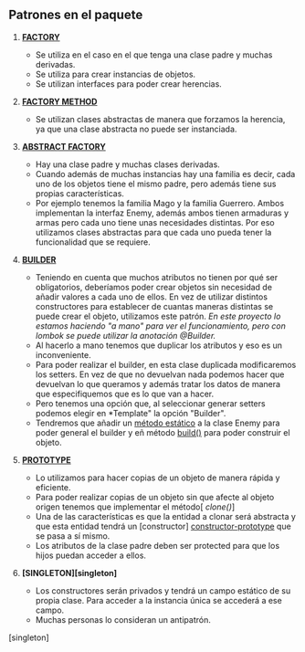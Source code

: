 ## Patrones en el paquete

1. **[FACTORY][factory]**
    - Se utiliza en el caso en el que tenga una clase padre y muchas derivadas.
    - Se utiliza para crear instancias de objetos.
    - Se utilizan interfaces para poder crear herencias.

2. **[FACTORY METHOD][factory-method]**
   - Se utilizan clases abstractas de manera que forzamos la herencia, ya que una clase abstracta no puede ser instanciada.
   
3. **[ABSTRACT FACTORY][abstract-factory]**
   - Hay una clase padre y muchas clases derivadas. 
   - Cuando además de muchas instancias hay una familia es decir, cada uno de los objetos tiene el mismo padre, pero además tiene sus propias características.
   - Por ejemplo tenemos la familia Mago y la familia Guerrero. Ambos implementan la interfaz Enemy, además ambos tienen armaduras y armas pero cada uno tiene unas
   necesidades distintas. Por eso utilizamos clases abstractas para que cada uno pueda tener la funcionalidad que se requiere.

4. **[BUILDER][builder]**
   - Teniendo en cuenta que muchos atributos no tienen por qué ser obligatorios, deberíamos poder crear objetos sin necesidad de añadir valores a cada uno de ellos.
   En vez de utilizar distintos constructores para establecer de cuantas maneras distintas se puede crear el objeto, utilizamos este patrón.
   *En este proyecto lo estamos haciendo "a mano" para ver el funcionamiento, pero con lombok se puede utilizar la anotación @Builder.*
   - Al hacerlo a mano tenemos que duplicar los atributos y eso es un inconveniente.
   - Para poder realizar el builder, en esta clase duplicada modificaremos los setters. En vez de que no devuelvan nada podemos hacer que devuelvan lo que queramos y además tratar los datos de manera que especifiquemos que es lo que van a hacer.
   - Pero tenemos una opción que, al seleccionar generar setters podemos elegir en *Template" la opción "Builder".
   - Tendremos que añadir un [método estático][estatico-builder] a la clase Enemy para poder general el builder y eñ método [build()][enemy-build] para poder construir el objeto.
   
5. **[PROTOTYPE][prototype]**
   - Lo utilizamos para hacer copias de un objeto de manera rápida y eficiente.
   - Para poder realizar copias de un objeto sin que afecte al objeto origen tenemos que implementar el método[ *clone()*]
   - Una de las características es que la entidad a clonar será abstracta y que esta entidad tendrá un [constructor] [constructor-prototype] que se pasa a sí mismo.
   - Los atributos de la clase padre deben ser protected para que los hijos puedan acceder a ellos.

6. **[SINGLETON][singleton]**
   - Los constructores serán privados y tendrá un campo estático de su propia clase. Para acceder a la instancia única se accederá a ese campo.
   - Muchas personas lo consideran un antipatrón.

[factory]: https://github.com/irinacadu/Design-patterns/blob/73362ef36d6aa5a3577b24e57c6f4393fe48172f/src/main/java/designPatterns/designPatterns/PatronesComportamiento/GeneralEntities/Magician.java#L4
[factory-method]: https://github.com/irinacadu/Design-patterns/blob/73362ef36d6aa5a3577b24e57c6f4393fe48172f/src/main/java/designPatterns/designPatterns/PatronesComportamiento/FactoryMethod/EntitiesFactoryMethod/MagicianFactoryMethodClass.java#L7
[abstract-factory]: https://github.com/irinacadu/Design-patterns/blob/10c02af821bf4648d7f22e31db4937170cabc671/src/main/java/designPatterns/designPatterns/PatronesComportamiento/AbstractFactory/MagicianAbstractFactory.java#L10
[builder]:https://github.com/irinacadu/Design-patterns/blob/f1e3824bd479d5ac8b33c0f9503a6ce877c97f84/src/main/java/designPatterns/designPatterns/PatronesCreacionales/Builder/EnemyBuilder.java#L3
[estatico-builder]: https://github.com/irinacadu/Design-patterns/blob/f1e3824bd479d5ac8b33c0f9503a6ce877c97f84/src/main/java/designPatterns/designPatterns/PatronesCreacionales/Builder/Enemy.java#L66
[enemy-build]:https://github.com/irinacadu/Design-patterns/blob/f1e3824bd479d5ac8b33c0f9503a6ce877c97f84/src/main/java/designPatterns/designPatterns/PatronesCreacionales/Builder/EnemyBuilder.java#L61
[metodo-clone]:https://github.com/irinacadu/Design-patterns/blob/16c7d4aef5180879d3306ba16379169f6fbfb445/src/main/java/designPatterns/designPatterns/PatronesCreacionales/Prototype/Warrior.java#L24
[prototype]: https://github.com/irinacadu/Design-patterns/blob/16c7d4aef5180879d3306ba16379169f6fbfb445/src/main/java/designPatterns/designPatterns/PatronesCreacionales/Prototype/Enemy.java#L3
[constructor-prototype]: https://github.com/irinacadu/Design-patterns/blob/16c7d4aef5180879d3306ba16379169f6fbfb445/src/main/java/designPatterns/designPatterns/PatronesCreacionales/Prototype/Warrior.java#L11
[singleton]
